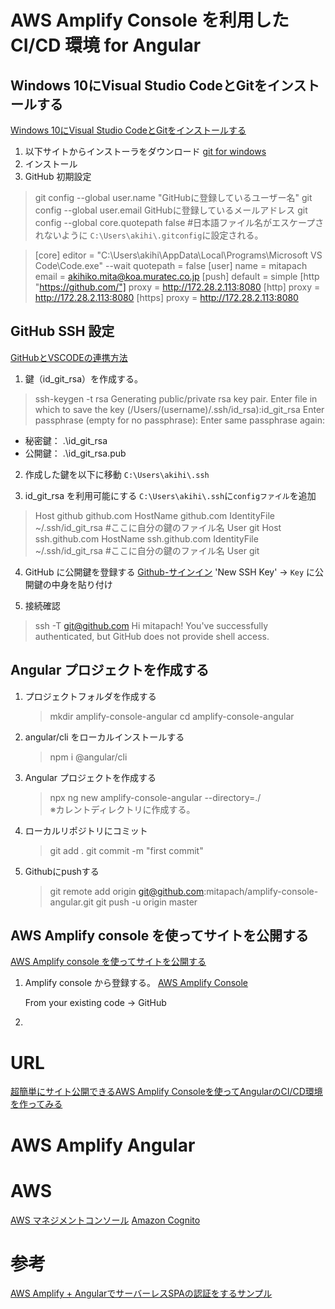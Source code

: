 # AWS Amplify Console を利用したCI/CD 環境 for Angular


## Windows 10にVisual Studio CodeとGitをインストールする

[Windows 10にVisual Studio CodeとGitをインストールする](https://taccuma.com/install-vscode-and-git-in-win10/)

1. 以下サイトからインストーラをダウンロード
[git for windows](https://gitforwindows.org/)
2. インストール
3. GitHub 初期設定
> git config --global user.name "GitHubに登録しているユーザー名"
> git config --global user.email GitHubに登録しているメールアドレス
> git config --global core.quotepath false #日本語ファイル名がエスケープされないように
`C:\Users\akihi\.gitconfig`に設定される。

> [core]
> 	editor = \"C:\\Users\\akihi\\AppData\\Local\\Programs\\Microsoft VS Code\\Code.exe\" --wait
> 	quotepath = false
> [user]
> 	name = mitapach
> 	email = akihiko.mita@koa.muratec.co.jp
> [push]
> 	default = simple
> [http "https://github.com/"]
> 	proxy = http://172.28.2.113:8080
> [http]
> 	proxy = http://172.28.2.113:8080
> [https]
> 	proxy = http://172.28.2.113:8080


## GitHub SSH 設定

[GitHubとVSCODEの連携方法](https://qiita.com/yu0313/items/4f95fc0b7e544c42e107)

1. 鍵（id_git_rsa）を作成する。
> ssh-keygen -t rsa
> Generating public/private rsa key pair.
Enter file in which to save the key (/Users/(username)/.ssh/id_rsa):id_git_rsa
> Enter passphrase (empty for no passphrase):
> Enter same passphrase again:

* 秘密鍵： .\id_git_rsa
* 公開鍵： .\id_git_rsa.pub

2. 作成した鍵を以下に移動
   `C:\Users\akihi\.ssh`

3. id_git_rsa を利用可能にする
   `C:\Users\akihi\.ssh`に`configファイル`を追加

> Host github github.com
>   HostName github.com
>   IdentityFile ~/.ssh/id_git_rsa #ここに自分の鍵のファイル名
>   User git
> Host ssh.github.com
>   HostName ssh.github.com
>   IdentityFile ~/.ssh/id_git_rsa #ここに自分の鍵のファイル名
>   User git


4. GitHub に公開鍵を登録する
   [Github-サインイン](https://github.com/login?return_to=%2Fjoin)
   'New SSH Key' → `Key` に公開鍵の中身を貼り付け

5. 接続確認
  > ssh -T git@github.com
  > Hi mitapach! You've successfully authenticated, but GitHub does not provide shell access.


## Angular プロジェクトを作成する

1. プロジェクトフォルダを作成する
   > mkdir amplify-console-angular
   > cd amplify-console-angular

2. angular/cli をローカルインストールする
   > npm i @angular/cli

3. Angular プロジェクトを作成する
   > npx ng new amplify-console-angular --directory=./  
   ※カレントディレクトリに作成する。

4. ローカルリポジトリにコミット
   >git add .
   >git commit -m "first commit"

5. Githubにpushする
   >git remote add origin git@github.com:mitapach/amplify-console-angular.git
   >git push -u origin master

## AWS Amplify console を使ってサイトを公開する
[AWS Amplify console を使ってサイトを公開する](https://dev.classmethod.jp/cloud/aws-amplify-console-angular-ci-cd/)

1. Amplify console から登録する。
   [AWS Amplify Console](https://ap-northeast-1.console.aws.amazon.com/amplify/home?region=ap-northeast-1#/home)
   
   From your existing code → GitHub

2. 





# URL
[超簡単にサイト公開できるAWS Amplify Consoleを使ってAngularのCI/CD環境を作ってみる](https://dev.classmethod.jp/cloud/aws-amplify-console-angular-ci-cd/)


# AWS Amplify Angular 

# AWS
[AWS マネジメントコンソール](https://ap-northeast-1.console.aws.amazon.com/console/home?region=ap-northeast-1#)
[Amazon Cognito](https://ap-northeast-1.console.aws.amazon.com/cognito/home?region=ap-northeast-1#)




# 参考
[AWS Amplify + AngularでサーバーレスSPAの認証をするサンプル](https://qiita.com/daikiojm/items/18f718df07c28965b7b3)


